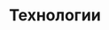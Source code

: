 ---
title: "Технологии"
description: 'Миварные технологии применяются для накопления и обработки информации. В базах данных создана эволюционная миварная модель данных, которая позволила реализовать изменяемые структуры представления данных на основе гносеологических понятий "Вещь, Свойство, Отношение".'
---